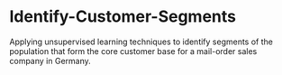 # Identify-Customer-Segments

Applying unsupervised learning techniques to identify segments of the population that form the core customer base for a mail-order sales company in Germany.
